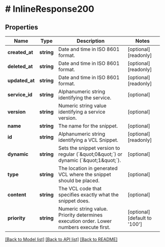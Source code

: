 # # InlineResponse200

## Properties

Name | Type | Description | Notes
------------ | ------------- | ------------- | -------------
**created_at** | **string** | Date and time in ISO 8601 format. | [optional] [readonly]
**deleted_at** | **string** | Date and time in ISO 8601 format. | [optional] [readonly]
**updated_at** | **string** | Date and time in ISO 8601 format. | [optional] [readonly]
**service_id** | **string** | Alphanumeric string identifying the service. | [optional]
**version** | **string** | Numeric string value identifying a service version. | [optional]
**name** | **string** | The name for the snippet. | [optional]
**id** | **string** | Alphanumeric string identifying a VCL Snippet. | [optional] [readonly]
**dynamic** | **string** | Sets the snippet version to regular (&#x60;\&quot;0\&quot;&#x60;) or dynamic (&#x60;\&quot;1\&quot;&#x60;). | [optional]
**type** | **string** | The location in generated VCL where the snippet should be placed. | [optional]
**content** | **string** | The VCL code that specifies exactly what the snippet does. | [optional]
**priority** | **string** | Numeric string value. Priority determines execution order. Lower numbers execute first. | [optional] [default to '100']

[[Back to Model list]](../../README.md#models) [[Back to API list]](../../README.md#endpoints) [[Back to README]](../../README.md)

